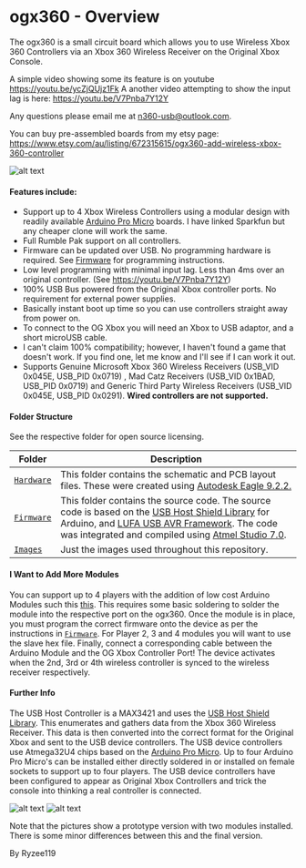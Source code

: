 # ogx360 - Overview

The ogx360 is a small circuit board which allows you to use Wireless Xbox 360 Controllers via an Xbox 360 Wireless Receiver on the Original Xbox Console.

A simple video showing some its feature is on youtube https://youtu.be/ycZjQUjz1Fk
A another video attempting to show the input lag is here: https://youtu.be/V7Pnba7Y12Y

Any questions please email me at n360-usb@outlook.com.

You can buy pre-assembled boards from my etsy page: https://www.etsy.com/au/listing/672315615/ogx360-add-wireless-xbox-360-controller

![alt text](https://github.com/Ryzee119/ogx360/blob/master/Images/image1.jpg?raw=true "ogx360-1")

#### Features include:
* Support up to 4 Xbox Wireless Controllers using a modular design with readily available [Arduino Pro Micro](https://www.sparkfun.com/products/12640) boards. I have linked Sparkfun but any cheaper clone will work the same.
* Full Rumble Pak support on all controllers.
* Firmware can be updated over USB. No programming hardware is required. See [Firmware](https://github.com/Ryzee119/ogx360/tree/master/Firmware) for programming instructions.
* Low level programming with minimal input lag. Less than 4ms over an original controller. (See https://youtu.be/V7Pnba7Y12Y)
* 100% USB Bus powered from the Original Xbox controller ports. No requirement for external power supplies.
* Basically instant boot up time so you can use controllers straight away from power on.
* To connect to the OG Xbox you will need an Xbox to USB adaptor, and a short microUSB cable.
* I can't claim 100% compatibility; however, I haven't found a game that doesn't work. If you find one, let me know and I'll see if I can work it out.
* Supports Genuine Microsoft Xbox 360 Wireless Receivers (USB_VID 0x045E, USB_PID 0x0719) , Mad Catz Receivers (USB_VID 0x1BAD, USB_PID 0x0719) and Generic Third Party Wireless Receivers (USB_VID 0x045E, USB_PID 0x0291). **Wired controllers are not supported.**

#### Folder Structure
See the respective folder for open source licensing.

| Folder | Description |
| --- | --- |
| [`Hardware`](https://github.com/Ryzee119/ogx360/tree/master/Hardware) | This folder contains the schematic and PCB layout files. These were created using [Autodesk Eagle 9.2.2.](https://www.autodesk.com/products/eagle/overview)|
| [`Firmware`](https://github.com/Ryzee119/ogx360/tree/master/Firmware) | This folder contains the source code. The source code is based on the [USB Host Shield Library](https://github.com/felis/USB_Host_Shield_2.0) for Arduino, and [LUFA USB AVR Framework](http://www.fourwalledcubicle.com/LUFA.php). The code was integrated and compiled using [Atmel Studio 7.0](https://www.microchip.com/mplab/avr-support/atmel-studio-7).| 
| [`Images`](https://github.com/Ryzee119/ogx360/tree/master/Images) | Just the images used throughout this repository.| 

#### I Want to Add More Modules
You can support up to 4 players with the addition of low cost Arduino Modules such this [this](https://www.aliexpress.com/item/New-Pro-Micro-for-arduino-ATmega32U4-5V-16MHz-Module-with-2-row-pin-header-For-Leonardo/32768308647.html).
This requires some basic soldering to solder the module into the respective port on the ogx360. Once the module is in place, you must program the correct firmware onto the device as per the instructions in [`Firmware`](https://github.com/Ryzee119/ogx360/tree/master/Firmware).
For Player 2, 3 and 4 modules you will want to use the slave hex file. Finally, connect a corresponding cable between the Arduino Module and the OG Xbox Controller Port! The device activates when the 2nd, 3rd or 4th wireless controller is synced to the wireless receiver respectively.

#### Further Info
The USB Host Controller is a MAX3421 and uses the [USB Host Shield Library](https://github.com/felis/USB_Host_Shield_2.0). This enumerates and gathers data from the Xbox 360 Wireless Receiver.
This data is then converted into the correct format for the Original Xbox and sent to the USB device controllers. The USB device controllers use Atmega32U4 chips based on the [Arduino Pro Micro](https://www.sparkfun.com/products/12640). Up to four Arduino Pro Micro's can be installed either directly soldered in or installed on female sockets to support up to four players. The USB device controllers have been configured to appear as Original Xbox Controllers and trick the console into thinking a real controller is connected.

![alt text](https://github.com/Ryzee119/ogx360/blob/master/Images/image2.jpg?raw=true "ogx360-1")
![alt text](https://github.com/Ryzee119/ogx360/blob/master/Images/image3.jpg?raw=true "ogx360-1")

Note that the pictures show a prototype version with two modules installed. There is some minor differences between this and the final version.

By Ryzee119
